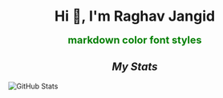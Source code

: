 <h1 align="center">Hi 👋, I'm Raghav Jangid</h1>


<p align="center"><span style="color:green;font-weight:700;font-size:20px"> 
markdown color font styles
</span></p>

<l></l>
<l></l>
<l></l>
<l></l>
<l></l>

<h2 align="center"><i>My Stats</i></h2>

<!--
-->
![GitHub Stats](https://github-readme-stats.vercel.app/api?username=Raghav-J402&theme=radical)
